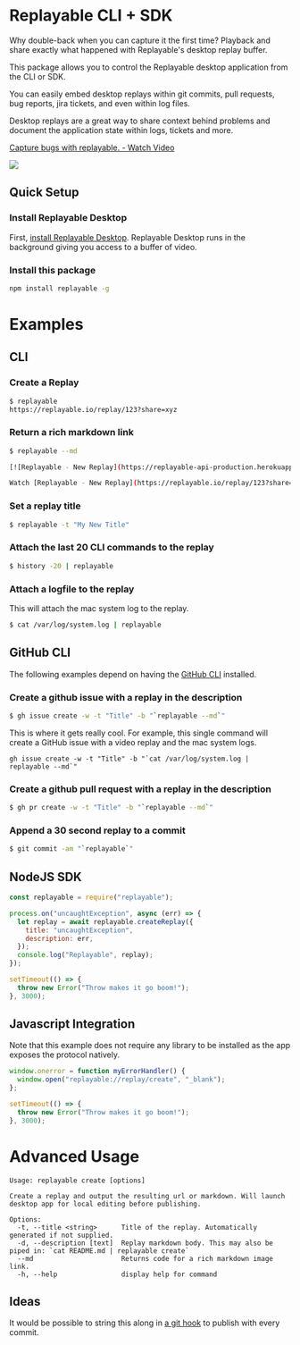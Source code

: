 

# Replayable CLI + SDK

Why double-back when you can capture it the first time? Playback and share exactly what happened with Replayable's desktop replay buffer.

This package allows you to control the Replayable desktop application from the CLI or SDK.

You can easily embed desktop replays within git commits, pull requests, bug reports, jira tickets, and even within log files.

Desktop replays are a great way to share context behind problems and document the application state within logs, tickets and more.

<a href="https://www.loom.com/share/ea9c2831013a4b5eb996bd47f8178f4e">
  <p>Capture bugs with replayable. - Watch Video</p>
  <img style="max-width:300px;" src="https://cdn.loom.com/sessions/thumbnails/ea9c2831013a4b5eb996bd47f8178f4e-with-play.gif">
</a>

## Quick Setup

### Install Replayable Desktop

First, [install Replayable Desktop](https://replayable.io/?betacode=CLIENTRY). Replayable Desktop runs in the background giving you access to a buffer of video.

### Install this package

```sh
npm install replayable -g
```

# Examples

## CLI

### Create a Replay

```sh
$ replayable
https://replayable.io/replay/123?share=xyz
```

### Return a rich markdown link

```sh
$ replayable --md

[![Replayable - New Replay](https://replayable-api-production.herokuapp.com/replay/123/gif?shareKey=xyz)](https://replayable.io/replay/123?share=xyz)

Watch [Replayable - New Replay](https://replayable.io/replay/123?share=xyz) on Replayable
```

### Set a replay title

```sh
$ replayable -t "My New Title"
```

### Attach the last 20 CLI commands to the replay

```sh
$ history -20 | replayable
```

### Attach a logfile to the replay

This will attach the mac system log to the replay.

```sh
$ cat /var/log/system.log | replayable
```

## GitHub CLI

The following examples depend on having the [GitHub CLI](https://cli.github.com/) installed.

### Create a github issue with a replay in the description

```sh
$ gh issue create -w -t "Title" -b "`replayable --md`"
```

This is where it gets really cool. For example, this single command will create a GitHub issue with a video replay and the mac system logs.

```
gh issue create -w -t "Title" -b "`cat /var/log/system.log | replayable --md`"
```

### Create a github pull request with a replay in the description

```sh
$ gh pr create -w -t "Title" -b "`replayable --md`"
```

### Append a 30 second replay to a commit

```sh
$ git commit -am "`replayable`"
```

## NodeJS SDK

```js
const replayable = require("replayable");

process.on("uncaughtException", async (err) => {
  let replay = await replayable.createReplay({
    title: "uncaughtException",
    description: err,
  });
  console.log("Replayable", replay);
});

setTimeout(() => {
  throw new Error("Throw makes it go boom!");
}, 3000);
```

## Javascript Integration

Note that this example does not require any library to be installed as the app exposes the protocol natively.

```js
window.onerror = function myErrorHandler() {
  window.open("replayable://replay/create", "_blank");
};

setTimeout(() => {
  throw new Error("Throw makes it go boom!");
}, 3000);
```

# Advanced Usage

```
Usage: replayable create [options]

Create a replay and output the resulting url or markdown. Will launch desktop app for local editing before publishing.

Options:
  -t, --title <string>      Title of the replay. Automatically generated if not supplied.
  -d, --description [text]  Replay markdown body. This may also be piped in: `cat README.md | replayable create`
  --md                      Returns code for a rich markdown image link.
  -h, --help                display help for command
```

## Ideas

It would be possible to string this along in [a git hook](https://git-scm.com/book/en/v2/Customizing-Git-Git-Hooks) to publish with every commit.
